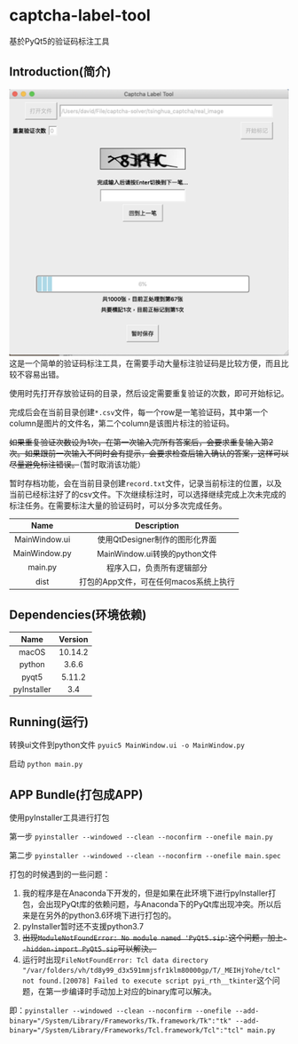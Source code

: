 # captcha-label-tool
基於PyQt5的验证码标注工具

## Introduction(简介)
![image](./img/main.png)
这是一个简单的验证码标注工具，在需要手动大量标注验证码是比较方便，而且比较不容易出错。

使用时先打开存放验证码的目录，然后设定需要重复验证的次数，即可开始标记。

完成后会在当前目录创建```*.csv```文件，每一个row是一笔验证码，其中第一个column是图片的文件名，第二个column是该图片标注的验证码。

~~如果重复验证次数设为1次，在第一次输入完所有答案后，会要求重复输入第2次。如果跟前一次输入不同时会有提示，会要求检查后输入确认的答案，这样可以尽量避免标注错误。~~（暂时取消该功能）

暂时存档功能，会在当前目录创建```record.txt```文件，记录当前标注的位置，以及当前已经标注好了的csv文件。下次继续标注时，可以选择继续完成上次未完成的标注任务。在需要标注大量的验证码时，可以分多次完成任务。

|Name|Description|
|:-:|:-:|
|MainWindow.ui|使用QtDesigner制作的图形化界面|
|MainWindow.py|MainWindow.ui转换的python文件|
|main.py|程序入口，负责所有逻辑部分|
|dist|打包的App文件，可在任何macos系统上执行|

## Dependencies(环境依赖)
|Name|Version|
|:-:|:-:|
|macOS|10.14.2|
|python|3.6.6|
|pyqt5|5.11.2|
|pyInstaller|3.4|

## Running(运行)
转换ui文件到python文件
```pyuic5 MainWindow.ui -o MainWindow.py```

启动
```python main.py```

## APP Bundle(打包成APP)
使用pyInstaller工具进行打包

第一步
```pyinstaller --windowed --clean --noconfirm --onefile main.py```

第二步
```pyinstaller --windowed --clean --noconfirm --onefile main.spec```

打包的时候遇到的一些问题：
1. 我的程序是在Anaconda下开发的，但是如果在此环境下进行pyInstaller打包，会出现PyQt库的依赖问题，与Anaconda下的PyQt库出现冲突。所以后来是在另外的python3.6环境下进行打包的。
2. pyInstaller暂时还不支援python3.7
3. ~~出现```ModuleNotFoundError: No module named 'PyQt5.sip'```这个问题，加上```--hidden-import PyQt5.sip```可以解決。~~
4. 运行时出现```FileNotFoundError: Tcl data directory "/var/folders/vh/td8y99_d3x591mmjsfr1klm80000gp/T/_MEIHjYohe/tcl" not found.[20078] Failed to execute script pyi_rth__tkinter```这个问题，在第一步编译时手动加上对应的binary库可以解决。

即：```pyinstaller --windowed --clean --noconfirm --onefile --add-binary="/System/Library/Frameworks/Tk.framework/Tk":"tk" --add-binary="/System/Library/Frameworks/Tcl.framework/Tcl":"tcl" main.py```
